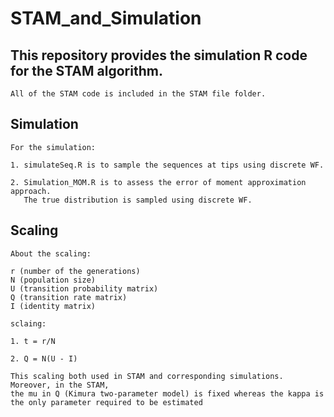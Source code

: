 # STAM_and_Simulation

## This repository provides the simulation R code for the STAM algorithm.

```
All of the STAM code is included in the STAM file folder.
```

## Simulation
```
For the simulation:

1. simulateSeq.R is to sample the sequences at tips using discrete WF.

2. Simulation_MOM.R is to assess the error of moment approximation approach. 
   The true distribution is sampled using discrete WF.
```

## Scaling

```
About the scaling:

r (number of the generations)
N (population size)
U (transition probability matrix)
Q (transition rate matrix)
I (identity matrix)

sclaing:

1. t = r/N

2. Q = N(U - I)

This scaling both used in STAM and corresponding simulations. Moreover, in the STAM, 
the mu in Q (Kimura two-parameter model) is fixed whereas the kappa is the only parameter required to be estimated

```
